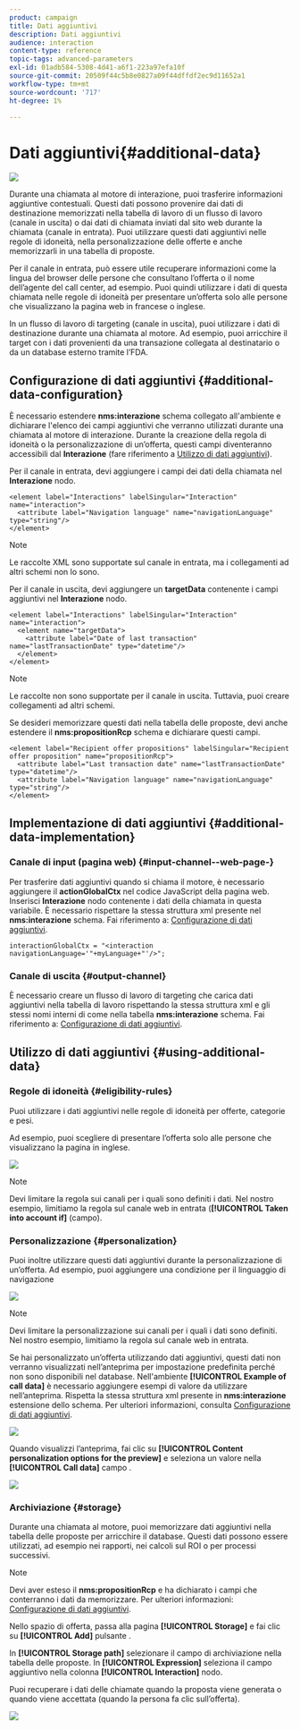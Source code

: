 ```yaml
---
product: campaign
title: Dati aggiuntivi
description: Dati aggiuntivi
audience: interaction
content-type: reference
topic-tags: advanced-parameters
exl-id: 01adb584-5308-4d41-a6f1-223a97efa10f
source-git-commit: 20509f44c5b8e0827a09f44dffdf2ec9d11652a1
workflow-type: tm+mt
source-wordcount: '717'
ht-degree: 1%

---
```


# Dati aggiuntivi{#additional-data}

![](../../assets/v7-only.svg)

Durante una chiamata al motore di interazione, puoi trasferire informazioni aggiuntive contestuali. Questi dati possono provenire dai dati di destinazione memorizzati nella tabella di lavoro di un flusso di lavoro (canale in uscita) o dai dati di chiamata inviati dal sito web durante la chiamata (canale in entrata). Puoi utilizzare questi dati aggiuntivi nelle regole di idoneità, nella personalizzazione delle offerte e anche memorizzarli in una tabella di proposte.

Per il canale in entrata, può essere utile recuperare informazioni come la lingua del browser delle persone che consultano l’offerta o il nome dell’agente del call center, ad esempio. Puoi quindi utilizzare i dati di questa chiamata nelle regole di idoneità per presentare un’offerta solo alle persone che visualizzano la pagina web in francese o inglese.

In un flusso di lavoro di targeting (canale in uscita), puoi utilizzare i dati di destinazione durante una chiamata al motore. Ad esempio, puoi arricchire il target con i dati provenienti da una transazione collegata al destinatario o da un database esterno tramite l’FDA.

## Configurazione di dati aggiuntivi {#additional-data-configuration}

È necessario estendere **nms:interazione** schema collegato all&#39;ambiente e dichiarare l&#39;elenco dei campi aggiuntivi che verranno utilizzati durante una chiamata al motore di interazione. Durante la creazione della regola di idoneità o la personalizzazione di un’offerta, questi campi diventeranno accessibili dal **Interazione** (fare riferimento a [Utilizzo di dati aggiuntivi](#using-additional-data)).

Per il canale in entrata, devi aggiungere i campi dei dati della chiamata nel **Interazione** nodo.

```
<element label="Interactions" labelSingular="Interaction" name="interaction">
  <attribute label="Navigation language" name="navigationLanguage" type="string"/>
</element>
```

>[!NOTE]
>
>Le raccolte XML sono supportate sul canale in entrata, ma i collegamenti ad altri schemi non lo sono.

Per il canale in uscita, devi aggiungere un **targetData** contenente i campi aggiuntivi nel **Interazione** nodo.

```
<element label="Interactions" labelSingular="Interaction" name="interaction">
  <element name="targetData">
    <attribute label="Date of last transaction" name="lastTransactionDate" type="datetime"/>
  </element>
</element>
```

>[!NOTE]
>
>Le raccolte non sono supportate per il canale in uscita. Tuttavia, puoi creare collegamenti ad altri schemi.

Se desideri memorizzare questi dati nella tabella delle proposte, devi anche estendere il **nms:propositionRcp** schema e dichiarare questi campi.

```
<element label="Recipient offer propositions" labelSingular="Recipient offer proposition" name="propositionRcp">
  <attribute label="Last transaction date" name="lastTransactionDate" type="datetime"/>
  <attribute label="Navigation language" name="navigationLanguage" type="string"/>
</element>
```

## Implementazione di dati aggiuntivi {#additional-data-implementation}

### Canale di input (pagina web) {#input-channel--web-page-}

Per trasferire dati aggiuntivi quando si chiama il motore, è necessario aggiungere il **actionGlobalCtx** nel codice JavaScript della pagina web. Inserisci **Interazione** nodo contenente i dati della chiamata in questa variabile. È necessario rispettare la stessa struttura xml presente nel **nms:interazione** schema. Fai riferimento a: [Configurazione di dati aggiuntivi](#additional-data-configuration).

```
interactionGlobalCtx = "<interaction navigationLanguage='"+myLanguage+"'/>";
```

### Canale di uscita {#output-channel}

È necessario creare un flusso di lavoro di targeting che carica dati aggiuntivi nella tabella di lavoro rispettando la stessa struttura xml e gli stessi nomi interni di come nella tabella **nms:interazione** schema. Fai riferimento a: [Configurazione di dati aggiuntivi](#additional-data-configuration).

## Utilizzo di dati aggiuntivi {#using-additional-data}

### Regole di idoneità {#eligibility-rules}

Puoi utilizzare i dati aggiuntivi nelle regole di idoneità per offerte, categorie e pesi.

Ad esempio, puoi scegliere di presentare l’offerta solo alle persone che visualizzano la pagina in inglese.

![](assets/ita_calldata_query.png)

>[!NOTE]
>
>Devi limitare la regola sui canali per i quali sono definiti i dati. Nel nostro esempio, limitiamo la regola sul canale web in entrata (**[!UICONTROL Taken into account if]** (campo).

### Personalizzazione {#personalization}

Puoi inoltre utilizzare questi dati aggiuntivi durante la personalizzazione di un’offerta. Ad esempio, puoi aggiungere una condizione per il linguaggio di navigazione

![](assets/ita_calldata_perso.png)

>[!NOTE]
>
>Devi limitare la personalizzazione sui canali per i quali i dati sono definiti. Nel nostro esempio, limitiamo la regola sul canale web in entrata.

Se hai personalizzato un’offerta utilizzando dati aggiuntivi, questi dati non verranno visualizzati nell’anteprima per impostazione predefinita perché non sono disponibili nel database. Nell&#39;ambiente **[!UICONTROL Example of call data]** è necessario aggiungere esempi di valore da utilizzare nell’anteprima. Rispetta la stessa struttura xml presente in **nms:interazione** estensione dello schema. Per ulteriori informazioni, consulta [Configurazione di dati aggiuntivi](#additional-data-configuration).

![](assets/ita_calldata_preview.png)

Quando visualizzi l’anteprima, fai clic su **[!UICONTROL Content personalization options for the preview]** e seleziona un valore nella **[!UICONTROL Call data]** campo .

![](assets/ita_calldata_preview2.png)

### Archiviazione {#storage}

Durante una chiamata al motore, puoi memorizzare dati aggiuntivi nella tabella delle proposte per arricchire il database. Questi dati possono essere utilizzati, ad esempio nei rapporti, nei calcoli sul ROI o per processi successivi.

>[!NOTE]
>
>Devi aver esteso il **nms:propositionRcp** e ha dichiarato i campi che conterranno i dati da memorizzare. Per ulteriori informazioni: [Configurazione di dati aggiuntivi](#additional-data-configuration).

Nello spazio di offerta, passa alla pagina **[!UICONTROL Storage]** e fai clic su **[!UICONTROL Add]** pulsante .

In **[!UICONTROL Storage path]** selezionare il campo di archiviazione nella tabella delle proposte. In **[!UICONTROL Expression]** seleziona il campo aggiuntivo nella colonna **[!UICONTROL Interaction]** nodo.

Puoi recuperare i dati delle chiamate quando la proposta viene generata o quando viene accettata (quando la persona fa clic sull’offerta).

![](assets/ita_calldata_storage.png)
